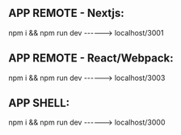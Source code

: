 ## APP REMOTE - Nextjs: 
npm i && npm run dev ------> localhost/3001
## APP REMOTE - React/Webpack: 
npm i && npm run dev ------> localhost/3003

## APP SHELL: 
npm i && npm run dev ------> localhost/3000
